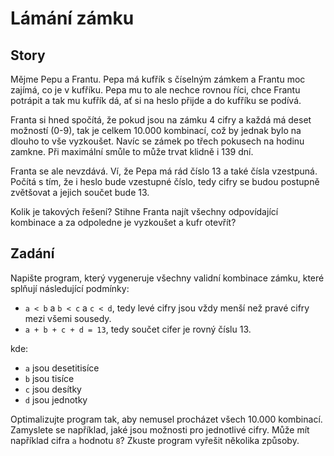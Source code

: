 # Lámání zámku

## Story

Mějme Pepu a Frantu. Pepa má kufřík s číselným zámkem a Frantu moc zajímá, co je v kufříku. Pepa mu to ale nechce rovnou říci, chce Frantu potrápit a tak mu kufřík dá, ať si na heslo přijde a do kufříku se podívá.

Franta si hned spočítá, že pokud jsou na zámku 4 cifry a každá má deset možností (0-9), tak je celkem 10.000 kombinací, což by jednak bylo na dlouho to vše vyzkoušet. Navíc se zámek po třech pokusech na hodinu zamkne. Při maximální smůle to může trvat klidně i 139 dní.

Franta se ale nevzdává. Ví, že Pepa má rád číslo 13 a také čísla vzestpuná. Počítá s tím, že i heslo bude vzestupné číslo, tedy cifry se budou postupně zvětšovat a jejich součet bude 13.

Kolik je takových řešení? Stihne Franta najít všechny odpovídající kombinace a za odpoledne je vyzkoušet a kufr otevřít?

## Zadání

Napište program, který vygeneruje všechny validní kombinace zámku, které splňují následující podmínky:

- `a < b` a `b < c` a `c < d`, tedy levé cifry jsou vždy menší než pravé cifry mezi všemi sousedy.
- `a + b + c + d = 13`, tedy součet cifer je rovný číslu 13.

kde:

- `a` jsou desetitisíce
- `b` jsou tisíce
- `c` jsou desítky
- `d` jsou jednotky

Optimalizujte program tak, aby nemusel procházet všech 10.000 kombinací. Zamyslete se například, jaké jsou možnosti pro jednotlivé cifry. Může mít například cifra `a` hodnotu `8`? Zkuste program vyřešit několika způsoby.
